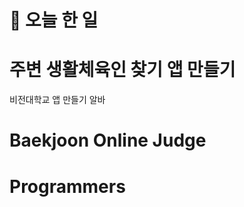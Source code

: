 # :thought_balloon: __오늘 한 일__

# __주변 생활체육인 찾기 앱 만들기__
비전대학교 앱 만들기 알바
# __Baekjoon Online Judge__

# __Programmers__
